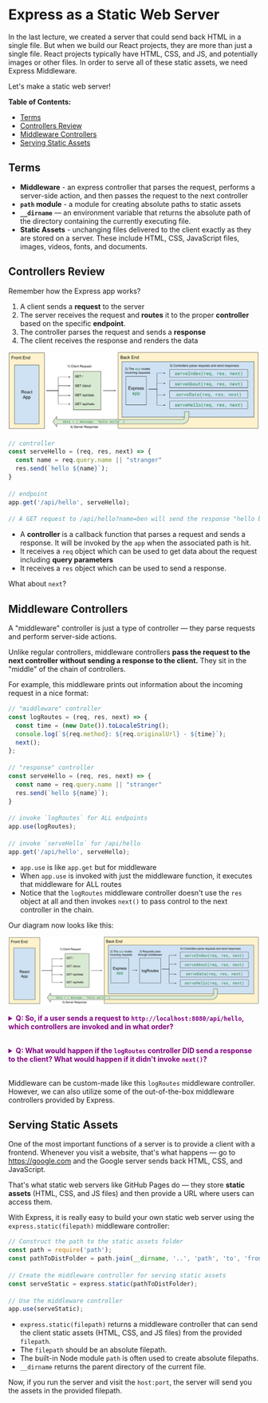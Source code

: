 # Express as a Static Web Server

In the last lecture, we created a server that could send back HTML in a single file. But when we build our React projects, they are more than just a single file. React projects typically have HTML, CSS, and JS, and potentially images or other files. In order to serve all of these static assets, we need Express Middleware.

Let's make a static web server!

**Table of Contents:**
- [Terms](#terms)
- [Controllers Review](#controllers-review)
- [Middleware Controllers](#middleware-controllers)
- [Serving Static Assets](#serving-static-assets)

## Terms

* **Middleware** - an express controller that parses the request, performs a server-side action, and then passes the request to the next controller
* **`path` module** - a module for creating absolute paths to static assets
* **`__dirname`** — an environment variable that returns the absolute path of the directory containing the currently executing file.
* **Static Assets** - unchanging files delivered to the client exactly as they are stored on a server. These include HTML, CSS, JavaScript files, images, videos, fonts, and documents.

## Controllers Review

Remember how the Express app works?

1. A client sends a **request** to the server
1. The server receives the request and **routes** it to the proper **controller** based on the specific **endpoint**.
1. The controller parses the request and sends a **response**
1. The client receives the response and renders the data
  
![](./images/express-diagram-simple.svg)

```js
// controller
const serveHello = (req, res, next) => {
  const name = req.query.name || "stranger"
  res.send(`hello ${name}`);
}

// endpoint
app.get('/api/hello', serveHello);

// A GET request to /api/hello?name=ben will send the response "hello ben"
```
* A **controller** is a callback function that parses a request and sends a response. It will be invoked by the `app` when the associated path is hit.
* It receives a `req` object which can be used to get data about the request including **query parameters**
* It receives a `res` object which can be used to send a response.

What about `next`?

## Middleware Controllers

A "middleware" controller is just a type of controller — they parse requests and perform server-side actions. 

Unlike regular controllers, middleware controllers **pass the request to the next controller without sending a response to the client.** They sit in the "middle" of the chain of controllers.

For example, this middleware prints out information about the incoming request in a nice format:

```js
// "middleware" controller
const logRoutes = (req, res, next) => {
  const time = (new Date()).toLocaleString();
  console.log(`${req.method}: ${req.originalUrl} - ${time}`);
  next();
};

// "response" controller
const serveHello = (req, res, next) => {
  const name = req.query.name || "stranger"
  res.send(`hello ${name}`);
}

// invoke `logRoutes` for ALL endpoints
app.use(logRoutes);

// invoke `serveHello` for /api/hello
app.get('/api/hello', serveHello);

```

* `app.use` is like `app.get` but for middleware
* When `app.use` is invoked with just the middleware function, it executes that middleware for ALL routes
* Notice that the `logRoutes` middleware controller doesn't use the `res` object at all and then invokes `next()` to pass control to the next controller in the chain.

Our diagram now looks like this:

![](./images/express-middleware.svg)


**<details><summary style="color: purple">Q: So, if a user sends a request to `http://localhost:8080/api/hello`, which controllers are invoked and in what order?</summary>**
> First the `logRoutes` middleware is invoked. The `next()` function is called which passes the request to the next controller, `serveHello`.
</details><br>

**<details><summary style="color: purple">Q: What would happen if the `logRoutes` controller DID send a response to the client? What would happen if it didn't invoke `next()`?</summary>**
> If `logRoutes` did invoke `res.send()`, the `serveHello` controller would NOT be invoked as a response has already been sent. 
> 
> If we simply didn't invoke `next()`, our server would "hang" — the response would never be completed and the client would likely receive a timeout error because the request took too long.
</details><br>

Middleware can be custom-made like this `logRoutes` middleware controller. However, we can also utilize some of the out-of-the-box middleware controllers provided by Express.

## Serving Static Assets

One of the most important functions of a server is to provide a client with a frontend. Whenever you visit a website, that's what happens — go to https://google.com and the Google server sends back HTML, CSS, and JavaScript.

That's what static web servers like GitHub Pages do — they store **static assets** (HTML, CSS, and JS files) and then provide a URL where users can access them.

With Express, it is really easy to build your own static web server using the `express.static(filepath)` middleware controller:

```js
// Construct the path to the static assets folder
const path = require('path');
const pathToDistFolder = path.join(__dirname, '..', 'path', 'to', 'frontend', 'dist')

// Create the middleware controller for serving static assets
const serveStatic = express.static(pathToDistFolder);

// Use the middleware controller
app.use(serveStatic);
```

* `express.static(filepath)` returns a middleware controller that can send the client static assets (HTML, CSS, and JS files) from the provided `filepath`. 
* The `filepath` should be an absolute filepath.
* The built-in Node module `path` is often used to create absolute filepaths.
* `__dirname` returns the parent directory of the current file.

Now, if you run the server and visit the `host:port`, the server will send you the assets in the provided filepath.